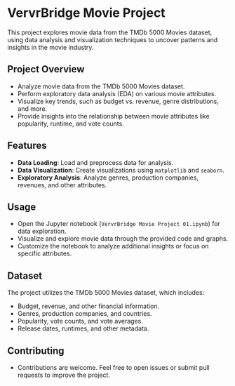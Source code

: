 # VervrBridge Movie Project

This project explores movie data from the TMDb 5000 Movies dataset, using data analysis and visualization techniques to uncover patterns and insights in the movie industry.

## Project Overview

- Analyze movie data from the TMDb 5000 Movies dataset.
- Perform exploratory data analysis (EDA) on various movie attributes.
- Visualize key trends, such as budget vs. revenue, genre distributions, and more.
- Provide insights into the relationship between movie attributes like popularity, runtime, and vote counts.

## Features

- **Data Loading**: Load and preprocess data for analysis.
- **Data Visualization**: Create visualizations using `matplotlib` and `seaborn`.
- **Exploratory Analysis**: Analyze genres, production companies, revenues, and other attributes.


## Usage

- Open the Jupyter notebook (`VervrBridge Movie Project 01.ipynb`) for data exploration.
- Visualize and explore movie data through the provided code and graphs.
- Customize the notebook to analyze additional insights or focus on specific attributes.

## Dataset

The project utilizes the TMDb 5000 Movies dataset, which includes:
- Budget, revenue, and other financial information.
- Genres, production companies, and countries.
- Popularity, vote counts, and vote averages.
- Release dates, runtimes, and other metadata.

## Contributing

- Contributions are welcome. Feel free to open issues or submit pull requests to improve the project.


